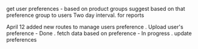 get user preferences - based on product groups
suggest based on that preference group to users
Two day interval. for reports

April 12
    added new routes to manage users preference 
        . Upload user's preference - Done
        . fetch data based on preference - In progress
        . update preferences

